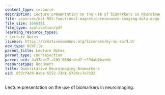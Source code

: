 ```yaml
---
content_type: resource
description: Lecture presentation on the use of biomarkers in neuroimaging.
file: /courses/hst-583-functional-magnetic-resonance-imaging-data-acquisition-and-analysis-fall-2008/002cf4d99a8e555273d15736cc7e7b32_1203_kh_biomarkr.pdf
file_size: 1666351
file_type: application/pdf
learning_resource_types:
- Lecture Notes
license: https://creativecommons.org/licenses/by-nc-sa/4.0/
ocw_type: OCWFile
parent_title: Lecture Notes
parent_type: CourseSection
parent_uid: 4a37abf7-a103-068d-dcd2-e39dab1baebb
resourcetype: Document
title: Quantitative Neuroimaging Biomarkers
uid: 002cf4d9-9a8e-5552-73d1-5736cc7e7b32
---
```

Lecture presentation on the use of biomarkers in neuroimaging.
